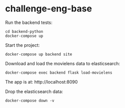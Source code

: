 # challenge-eng-base

Run the backend tests:

    cd backend-python
    docker-compose up

Start the project:

    docker-compose up backend site

Download and load the movielens data to elasticsearch:

    docker-compose exec backend flask load-movielens

The app is at: http://localhost:8090

Drop the elasticsearch data:

    docker-compose down -v
